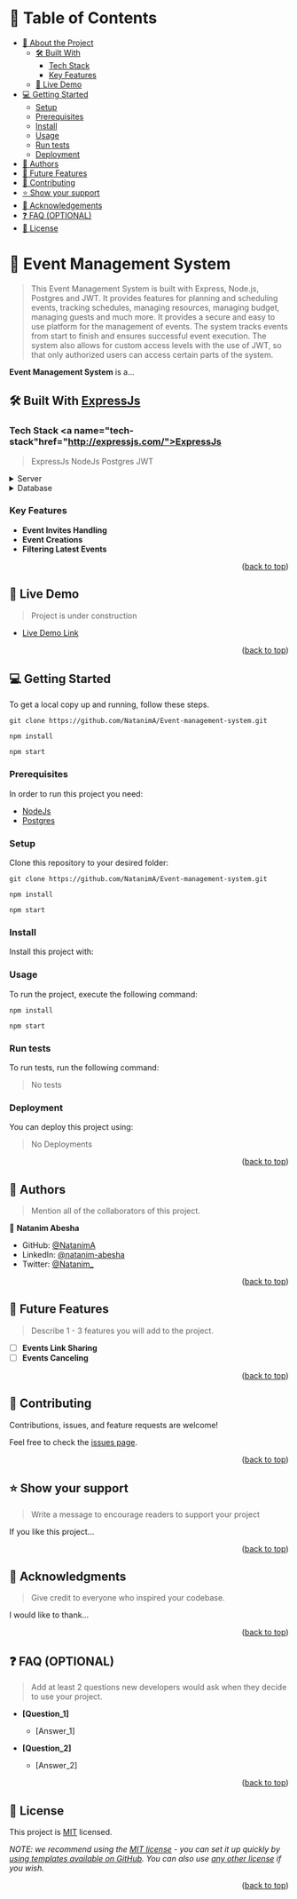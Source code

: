 <a name="readme-top"></a>

<!-- TABLE OF CONTENTS -->

# 📗 Table of Contents

- [📖 About the Project](#about-project)
  - [🛠 Built With](#built-with)
    - [Tech Stack](#tech-stack)
    - [Key Features](#key-features)
  - [🚀 Live Demo](#live-demo)
- [💻 Getting Started](#getting-started)
  - [Setup](#setup)
  - [Prerequisites](#prerequisites)
  - [Install](#install)
  - [Usage](#usage)
  - [Run tests](#run-tests)
  - [Deployment](#triangular_flag_on_post-deployment)
- [👥 Authors](#authors)
- [🔭 Future Features](#future-features)
- [🤝 Contributing](#contributing)
- [⭐️ Show your support](#support)
- [🙏 Acknowledgements](#acknowledgements)
- [❓ FAQ (OPTIONAL)](#faq)
- [📝 License](#license)

<!-- PROJECT DESCRIPTION -->

# 📖 Event Management System <a name="about-project"></a>

>  This Event Management System is built with Express, Node.js, Postgres and JWT. It provides features for planning and scheduling events, tracking schedules, managing resources, managing budget, managing guests and much more. It provides a secure and easy to use platform for the management of events. The system tracks events from start to finish and ensures successful event execution. The system also allows for custom access levels with the use of JWT, so that only authorized users can access certain parts of the system.

**Event Management System** is a...

## 🛠 Built With <a name="built-with" href="http://expressjs.com/">ExpressJs</a>

### Tech Stack <a name="tech-stack"href="http://expressjs.com/">ExpressJs</a>

> ExpressJs
> NodeJs
> Postgres
> JWT


<details>
  <summary>Server</summary>
  <ul>
    <li><a href="https://expressjs.com/">Express.js</a></li>
  </ul>
</details>

<details>
<summary>Database</summary>
  <ul>
    <li><a href="https://www.postgresql.org/">PostgreSQL</a></li>
  </ul>
</details>

<!-- Features -->

### Key Features <a name="key-features"></a>

- **Event Invites Handling**
- **Event Creations**
- **Filtering Latest Events**

<p align="right">(<a href="#readme-top">back to top</a>)</p>

<!-- LIVE DEMO -->

## 🚀 Live Demo <a name="live-demo"></a>

> Project is under construction

- [Live Demo Link](#)

<p align="right">(<a href="#readme-top">back to top</a>)</p>

<!-- GETTING STARTED -->

## 💻 Getting Started <a name="getting-started"></a>

To get a local copy up and running, follow these steps.

```
git clone https://github.com/NatanimA/Event-management-system.git
```

```
npm install
```

```
npm start
```

### Prerequisites

In order to run this project you need:

<ul>
  <li><a name="NodeJs" href="https://nodejs.dev/en/">NodeJs</a></li>
  <li><a name="Postgres" href="https://www.postgresql.org/">Postgres</a></li>
</ul>

<!--
Example command:

```sh
 gem install rails
```
 -->

### Setup

Clone this repository to your desired folder:

```
git clone https://github.com/NatanimA/Event-management-system.git
```

```
npm install
```

```
npm start
```

### Install

Install this project with:


### Usage

To run the project, execute the following command:


```
npm install
```

```
npm start
```

### Run tests

To run tests, run the following command:

> No tests

### Deployment

You can deploy this project using:

> No Deployments

<p align="right">(<a href="#readme-top">back to top</a>)</p>

<!-- AUTHORS -->

## 👥 Authors <a name="authors"></a>

> Mention all of the collaborators of this project.

👤 **Natanim Abesha**

- GitHub: [@NatanimA](https://github.com/NatanimA)
- LinkedIn: [@natanim-abesha](https://linkedin.com/in/natanim-abesha)
- Twitter: [@Natanim_](https://twitter.com/Natanim_)

<p align="right">(<a href="#readme-top">back to top</a>)</p>

<!-- FUTURE FEATURES -->

## 🔭 Future Features <a name="future-features"></a>

> Describe 1 - 3 features you will add to the project.

- [ ] **Events Link Sharing**
- [ ] **Events Canceling**

<p align="right">(<a href="#readme-top">back to top</a>)</p>

<!-- CONTRIBUTING -->

## 🤝 Contributing <a name="contributing"></a>

Contributions, issues, and feature requests are welcome!

Feel free to check the [issues page](../../issues/).

<p align="right">(<a href="#readme-top">back to top</a>)</p>

<!-- SUPPORT -->

## ⭐️ Show your support <a name="support"></a>

> Write a message to encourage readers to support your project

If you like this project...

<p align="right">(<a href="#readme-top">back to top</a>)</p>

<!-- ACKNOWLEDGEMENTS -->

## 🙏 Acknowledgments <a name="acknowledgements"></a>

> Give credit to everyone who inspired your codebase.

I would like to thank...

<p align="right">(<a href="#readme-top">back to top</a>)</p>

<!-- FAQ (optional) -->

## ❓ FAQ (OPTIONAL) <a name="faq"></a>

> Add at least 2 questions new developers would ask when they decide to use your project.

- **[Question_1]**

  - [Answer_1]

- **[Question_2]**

  - [Answer_2]

<p align="right">(<a href="#readme-top">back to top</a>)</p>

<!-- LICENSE -->

## 📝 License <a name="license"></a>

This project is [MIT](./LICENSE) licensed.

_NOTE: we recommend using the [MIT license](https://choosealicense.com/licenses/mit/) - you can set it up quickly by [using templates available on GitHub](https://docs.github.com/en/communities/setting-up-your-project-for-healthy-contributions/adding-a-license-to-a-repository). You can also use [any other license](https://choosealicense.com/licenses/) if you wish._

<p align="right">(<a href="#readme-top">back to top</a>)</p>
